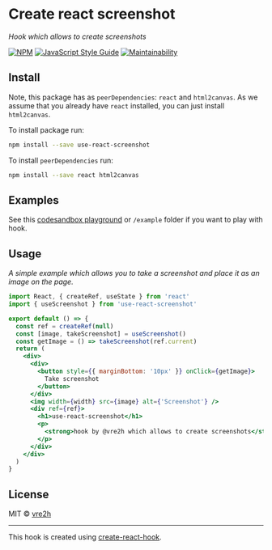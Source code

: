 # Create react screenshot

_Hook which allows to create screenshots_

[![NPM](https://img.shields.io/npm/v/use-react-screenshot.svg)](https://www.npmjs.com/package/use-react-screenshot) [![JavaScript Style Guide](https://img.shields.io/badge/code_style-airbnb-brightgreen.svg)](https://standardjs.com) [![Maintainability](https://api.codeclimate.com/v1/badges/4eed8edefb50d41a2093/maintainability)](https://codeclimate.com/github/vre2h/use-react-screenshot/maintainability)

## Install

Note, this package has as `peerDependencies`: `react` and `html2canvas`. As we assume that you already have `react` installed, you can just install `html2canvas`.

To install package run:
```bash
npm install --save use-react-screenshot
```

To install `peerDependencies` run:
```bash
npm install --save react html2canvas
```

## Examples

See this [codesandbox playground](https://codesandbox.io/s/react-screenshot-hook-2jdyt) or `/example` folder if you want to play with hook.

## Usage

_A simple example which allows you to take a screenshot and place it as an image on the page._

```jsx
import React, { createRef, useState } from 'react'
import { useScreenshot } from 'use-react-screenshot'

export default () => {
  const ref = createRef(null)
  const [image, takeScreenshot] = useScreenshot()
  const getImage = () => takeScreenshot(ref.current)
  return (
    <div>
      <div>
        <button style={{ marginBottom: '10px' }} onClick={getImage}>
          Take screenshot
        </button>
      </div>
      <img width={width} src={image} alt={'Screenshot'} />
      <div ref={ref}>
        <h1>use-react-screenshot</h1>
        <p>
          <strong>hook by @vre2h which allows to create screenshots</strong>
        </p>
      </div>
    </div>
  )
}
```

## License

MIT © [vre2h](https://github.com/vre2h)

---

This hook is created using [create-react-hook](https://github.com/hermanya/create-react-hook).
